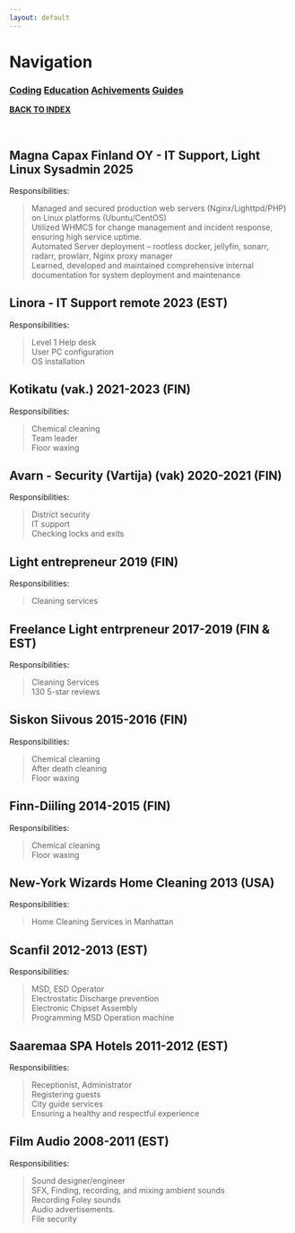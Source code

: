 ```yaml
---
layout: default
---
```


# Navigation<br>
### **[Coding](Coding.md)   [Education](Education.md)   [Achivements](Achivements.md)   [Guides](Guides.md)**<br>

**[BACK TO INDEX](index.md)**

<br>

## Magna Capax Finland OY - IT Support, Light Linux Sysadmin 2025
Responsibilities:<br>

> Managed and secured production web servers (Nginx/Lighttpd/PHP) on Linux platforms (Ubuntu/CentOS)<br>
> Utilized WHMCS for change management and incident response, ensuring high service uptime.<br>
> Automated Server deployment – rootless docker, jellyfin, sonarr, radarr, prowlarr, Nginx proxy manager<br>
>  Learned, developed and maintained comprehensive internal documentation for system deployment and
maintenance<br>

## Linora - IT Support remote 2023 (EST)
Responsibilities:<br>

> Level 1 Help desk<br>
> User PC configuration<br>
> OS installation<br>

## Kotikatu (vak.) 2021-2023 (FIN)
Responsibilities:<br>

> Chemical cleaning<br>
> Team leader<br>
>Floor waxing<br>

## Avarn - Security (Vartija) (vak) 2020-2021 (FIN)
Responsibilities:<br>

> District security<br>
> IT support<br>
> Checking locks and exits<br>

## Light entrepreneur 2019 (FIN)
Responsibilities:<br>

> Cleaning services<br>

## Freelance Light entrpreneur 2017-2019 (FIN & EST)
Responsibilities:<br>

> Cleaning Services<br>
> 130 5-star reviews<br>


## Siskon Siivous 2015-2016 (FIN)
Responsibilities:<br>

> Chemical cleaning<br>
> After death cleaning<br>
>Floor waxing<br>

## Finn-Diiling 2014-2015 (FIN)
Responsibilities:<br>

> Chemical cleaning<br>
>Floor waxing<br>

## New-York Wizards Home Cleaning 2013 (USA)
Responsibilities:<br>

>Home Cleaning Services in Manhattan<br>

## Scanfil 2012-2013 (EST)
Responsibilities:<br>

> MSD, ESD Operator<br>
> Electrostatic Discharge prevention<br>
> Electronic Chipset Assembly<br>
> Programming MSD Operation machine<br>

## Saaremaa SPA Hotels 2011-2012 (EST)
Responsibilities:<br>

> Receptionist, Administrator<br>
> Registering guests<br>
> City guide services<br>
> Ensuring a healthy and respectful experience<br>

## Film Audio 2008-2011 (EST) 
Responsibilities:<br>

> Sound designer/engineer<br>
> SFX, Finding, recording, and mixing ambient sounds<br>
> Recording Foley sounds<br>
> Audio advertisements.<br>
> File security<br>

